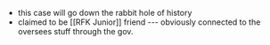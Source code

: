 - this case will go down the rabbit hole of history
- claimed to be [[RFK Junior]] friend --- obviously connected to the oversees stuff through the gov. 